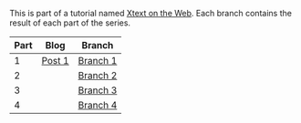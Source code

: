 This is part of a tutorial named [Xtext on the Web](https://nicogreve.de/tag/xtext-on-the-web).
Each branch contains the result of each part of the series.

|Part| Blog                                                  | Branch |
|----|-------------------------------------------------------|-----------------------------------------------------------|
| 1  |[Post 1](https://nicogreve.de/xtext-on-the-web-part-1/)|[Branch 1](https://github.com/ngreve/xtext_web/tree/part_1)|
| 2  |                                                       |[Branch 2](https://github.com/ngreve/xtext_web/tree/part_2)
| 3  |   |[Branch 3](https://github.com/ngreve/xtext_web/tree/part_3)|
| 4  |   |[Branch 4](https://github.com/ngreve/xtext_web/tree/part_4)|

